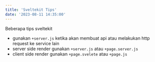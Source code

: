 ```yaml
---
title: 'Sveltekit Tips'
date: '2023-08-11 14:35:00'
---
```


Beberapa tips sveltekit

- gunakan `+server.js` ketika akan membuat api atau melakukan http request ke service lain
- server side render gunakan `+server.js` atau `+page.server.js`
- client side render gunakan `+page.svelete` atau `+page.js`